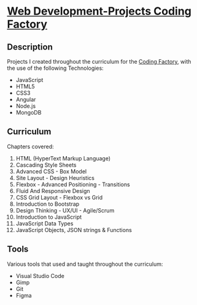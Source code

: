 # [Web Development-Projects Coding Factory](https://codingfactory.aueb.gr/)
## Description  
Projects I created throughout the curriculum for the [Coding Factory](https://codingfactory.aueb.gr/),  with the use of the following Technologies: 
<ul>
  <li>JavaScript</li>
  <li>HTML5</li>
  <li>CSS3</li>
  <li>Angular</li>
  <li>Node.js</li>
  <li>MongoDB</li>
</ul>   

## Curriculum
Chapters covered:  
<ol>
  <li>HTML (HyperText Markup Language)</li>
  <li>Cascading Style Sheets</li>
  <li>Advanced CSS - Box Model</li>
  <li>Site Layout - Design Heuristics</li>
  <li>Flexbox - Advanced Positioning - Transitions</li>
  <li>Fluid And Responsive Design</li>
  <li>CSS Grid Layout - Flexbox vs Grid</li>
  <li>Introduction to Bootstrap</li>
  <li>Design Thinking - UX/UI - Agile/Scrum</li>
  <li>Introduction to JavaScript</li>
  <li>JavaScript Data Types</li>
  <li>JavaScript Objects, JSON strings & Functions</li>
</ol>  

## Tools
Various tools that used and taught throughout the curriculum: 
<ul>
  <li>Visual Studio Code</li>
  <li>Gimp</li>
  <li>Git</li>
  <li>Figma</li>
